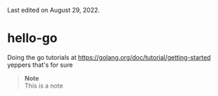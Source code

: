 Last edited on August 29, 2022.

# hello-go
Doing the go tutorials at https://golang.org/doc/tutorial/getting-started
yeppers
that's for sure

> **Note**  
> This is a note
